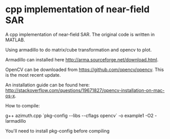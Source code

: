 # cpp implementation of near-field SAR
A cpp implementation of near-field SAR. The original code is written in MATLAB.

Using armadillo to do matrix/cube transformation and opencv to plot.

Armadillo can installed here http://arma.sourceforge.net/download.html.

OpenCV can be downloaded from https://github.com/opencv/opencv. This is the most recent update.

An installation guide can be found here: http://stackoverflow.com/questions/19671827/opencv-installation-on-mac-os-x.

How to compile:

g++ azimuth.cpp \`pkg-config --libs --cflags opencv\` -o example1 -O2 -larmadillo

You'll need to install pkg-config before compiling
